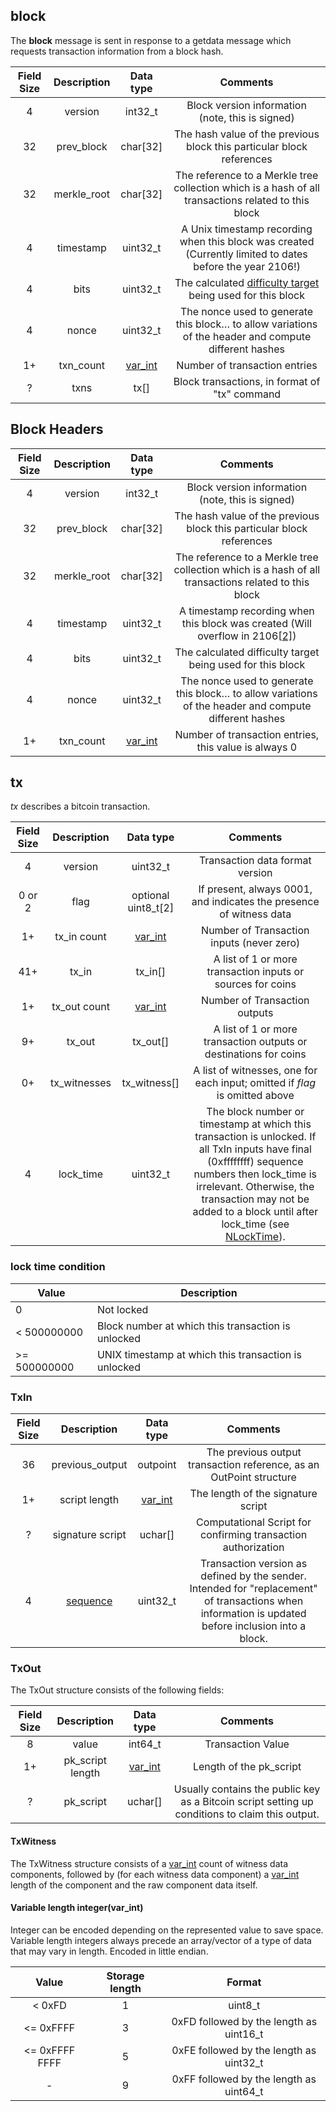 ## block

The **block** message is sent in response to a getdata message which requests transaction information from a block hash.

| Field Size | Description |                          Data type                           |                           Comments                           |
| :--------: | :---------: | :----------------------------------------------------------: | :----------------------------------------------------------: |
|     4      |   version   |                           int32_t                            |       Block version information (note, this is signed)       |
|     32     | prev_block  |                           char[32]                           | The hash value of the previous block this particular block references |
|     32     | merkle_root |                           char[32]                           | The reference to a Merkle tree collection which is a hash of all transactions related to this block |
|     4      |  timestamp  |                           uint32_t                           | A Unix timestamp recording when this block was created (Currently limited to dates before the year 2106!) |
|     4      |    bits     |                           uint32_t                           | The calculated [difficulty target](https://en.bitcoin.it/wiki/Difficulty) being used for this block |
|     4      |    nonce    |                           uint32_t                           | The nonce used to generate this block… to allow variations of the header and compute different hashes |
|     1+     |  txn_count  | [var_int](https://en.bitcoin.it/wiki/Protocol_documentation#Variable_length_integer) |                Number of transaction entries                 |
|     ?      |    txns     |                             tx[]                             |        Block transactions, in format of "tx" command         |





## Block Headers

| Field Size | Description |                          Data type                           |                           Comments                           |
| :--------: | :---------: | :----------------------------------------------------------: | :----------------------------------------------------------: |
|     4      |   version   |                           int32_t                            |       Block version information (note, this is signed)       |
|     32     | prev_block  |                           char[32]                           | The hash value of the previous block this particular block references |
|     32     | merkle_root |                           char[32]                           | The reference to a Merkle tree collection which is a hash of all transactions related to this block |
|     4      |  timestamp  |                           uint32_t                           | A timestamp recording when this block was created (Will overflow in 2106[[2\]](https://en.bitcoin.it/wiki/Protocol_documentation#cite_note-2)) |
|     4      |    bits     |                           uint32_t                           |  The calculated difficulty target being used for this block  |
|     4      |    nonce    |                           uint32_t                           | The nonce used to generate this block… to allow variations of the header and compute different hashes |
|     1+     |  txn_count  | [var_int](https://en.bitcoin.it/wiki/Protocol_documentation#Variable_length_integer) |    Number of transaction entries, this value is always 0     |



## tx

*tx* describes a bitcoin transaction.

| Field Size | Description  |                          Data type                           |                           Comments                           |
| :--------: | :----------: | :----------------------------------------------------------: | :----------------------------------------------------------: |
|     4      |   version    |                           uint32_t                           |               Transaction data format version                |
|   0 or 2   |     flag     |                     optional uint8_t[2]                      | If present, always 0001, and indicates the presence of witness data |
|     1+     | tx_in count  | [var_int](https://en.bitcoin.it/wiki/Protocol_documentation#Variable_length_integer) |          Number of Transaction inputs (never zero)           |
|    41+     |    tx_in     |                           tx_in[]                            | A list of 1 or more transaction inputs or sources for coins  |
|     1+     | tx_out count | [var_int](https://en.bitcoin.it/wiki/Protocol_documentation#Variable_length_integer) |                Number of Transaction outputs                 |
|     9+     |    tx_out    |                           tx_out[]                           | A list of 1 or more transaction outputs or destinations for coins |
|     0+     | tx_witnesses |                         tx_witness[]                         | A list of witnesses, one for each input; omitted if *flag* is omitted above |
|     4      |  lock_time   |                           uint32_t                           | The block number or timestamp at which this transaction is unlocked. If all TxIn inputs have final (0xffffffff) sequence numbers then lock_time is irrelevant. Otherwise, the transaction may not be added to a block until after lock_time (see [NLockTime](https://en.bitcoin.it/wiki/NLockTime)).|

### lock time condition

| Value        | Description                                          |
| ------------ | ---------------------------------------------------- |
| 0            | Not locked                                           |
| < 500000000  | Block number at which this transaction is unlocked   |
| >= 500000000 | UNIX timestamp at which this transaction is unlocked |

### TxIn

| Field Size |                       Description                       |                          Data type                           |                           Comments                           |
| :--------: | :-----------------------------------------------------: | :----------------------------------------------------------: | :----------------------------------------------------------: |
|     36     |                     previous_output                     |                           outpoint                           | The previous output transaction reference, as an OutPoint structure |
|     1+     |                      script length                      | [var_int](https://en.bitcoin.it/wiki/Protocol_documentation#Variable_length_integer) |              The length of the signature script              |
|     ?      |                    signature script                     |                           uchar[]                            | Computational Script for confirming transaction authorization |
|     4      | [sequence](http://bitcoin.stackexchange.com/q/2025/323) |                           uint32_t                           | Transaction version as defined by the sender. Intended for "replacement" of transactions when information is updated before inclusion into a block. |



### TxOut

The TxOut structure consists of the following fields:

| Field Size |   Description    |                          Data type                           |                           Comments                           |
| :--------: | :--------------: | :----------------------------------------------------------: | :----------------------------------------------------------: |
|     8      |      value       |                           int64_t                            |                      Transaction Value                       |
|     1+     | pk_script length | [var_int](https://en.bitcoin.it/wiki/Protocol_documentation#Variable_length_integer) |                   Length of the pk_script                    |
|     ?      |    pk_script     |                           uchar[]                            | Usually contains the public key as a Bitcoin script setting up conditions to claim this output. |



#### TxWitness

The TxWitness structure consists of a [var_int](https://en.bitcoin.it/wiki/Protocol_documentation#Variable_length_integer) count of witness data components, followed by (for each witness data component) a [var_int](https://en.bitcoin.it/wiki/Protocol_documentation#Variable_length_integer) length of the component and the raw component data itself.



#### Variable length integer(var_int)

Integer can be encoded depending on the represented value to save space. Variable length integers always precede an array/vector of a type of data that may vary in length. Encoded in little endian.

|     Value      | Storage length |                 Format                  |
| :------------: | :------------: | :-------------------------------------: |
|     < 0xFD     |       1        |                 uint8_t                 |
|   <= 0xFFFF    |       3        | 0xFD followed by the length as uint16_t |
| <= 0xFFFF FFFF |       5        | 0xFE followed by the length as uint32_t |
|       -        |       9        | 0xFF followed by the length as uint64_t |

